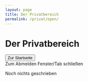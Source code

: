 ```yaml
---
layout: page
title: Der Privatbereich
permalink: /privat/open/
---
```



# Der Privatbereich
<input type="button" value="Zur Startseite" onclick="location.href = '/'"/><br>
Zum Abmelden Fenster/Tab schließen

Noch nichts geschrieben
